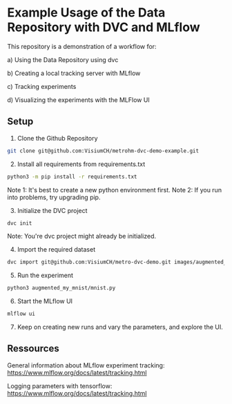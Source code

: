# Example Usage of the Data Repository with DVC and MLflow
This repository is a demonstration of a workflow for: 

a) Using the Data Repository using dvc

b) Creating a local tracking server with MLflow

c) Tracking experiments

d) Visualizing the experiments with the MLFlow UI

## Setup

1. Clone the Github Repository
```bash
git clone git@github.com:VisiumCH/metrohm-dvc-demo-example.git
```

2. Install all requirements from requirements.txt
```bash
python3 -m pip install -r requirements.txt
```

Note 1: It's best to create a new python environment first.
Note 2: If you run into problems, try upgrading pip.

3. Initialize the DVC project
```bash
dvc init
```

Note: You're dvc project might already be initialized.

4. Import the required dataset
```bash
dvc import git@github.com:VisiumCH/metro-dvc-demo.git images/augmented_mnist
```

5. Run the experiment
```bash
python3 augmented_my_mnist/mnist.py
```

6. Start the MLflow UI
```bash
mlflow ui
```

7. Keep on creating new runs and vary the parameters, and explore the UI.

## Ressources
General information about MLflow experiment tracking: https://www.mlflow.org/docs/latest/tracking.html

Logging parameters with tensorflow: https://www.mlflow.org/docs/latest/tracking.html
